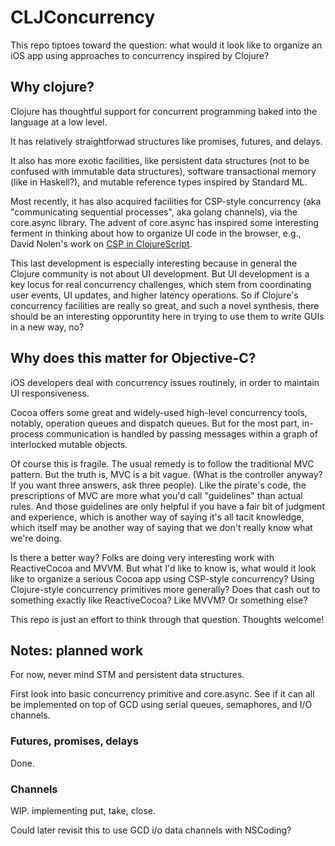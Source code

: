 # CLJConcurrency #

This repo tiptoes toward the question: what would it look like to organize an iOS app using  approaches to concurrency inspired by Clojure?

## Why clojure? ##

Clojure has thoughtful support for concurrent programming baked into the language at a low level.

It has relatively straightforwad structures like promises, futures, and delays.

It also has more exotic facilities, like persistent data structures
(not to be confused with immutable data structures), software
transactional memory (like in Haskell?), and mutable reference types
inspired by Standard ML.

Most recently, it has also acquired
facilities for CSP-style concurrency (aka "communicating sequential
processes", aka golang channels), via the core.async library. The advent of core.async has inspired some interesting ferment in
thinking about how to organize UI code in the browser, e.g., David
Nolen's work on
[CSP in ClojureScript](http://swannodette.github.io/2013/07/12/communicating-sequential-processes/).

This last development is especially interesting because in general the Clojure community is not about UI development. But UI development is a key locus for real concurrency challenges, which stem from coordinating user events, UI updates, and higher latency operations. So if Clojure's concurrency facilities are really so great, and such a novel synthesis, there should be an interesting opporuntity here in trying to use them to write GUIs in a new way, no?

## Why does this matter for Objective-C? ##

iOS developers deal with concurrency issues routinely, in order to maintain UI responsiveness.

Cocoa offers some great and widely-used high-level concurrency tools, notably, operation queues and dispatch queues. But for the most part, in-process communication is handled by passing messages within a graph of interlocked mutable objects.

Of course this is fragile. The usual remedy is to follow the traditional MVC pattern. But the truth is, MVC is a bit vague. (What is the controller anyway? If you want three answers, ask three people). Like the pirate's code, the prescriptions of MVC are more what you'd call "guidelines" than actual rules. And those guidelines are only helpful if you have a fair bit of judgment and experience, which is another way of saying it's all tacit knowledge, which itself may be another way of saying that we don't really know what we're doing.

Is there a better way? Folks are doing very interesting work with ReactiveCocoa and MVVM. But what I'd like to know is, what would it look like to organize a serious Cocoa app using CSP-style concurrency? Using Clojure-style concurrency primitives more generally? Does that cash out to something exactly like ReactiveCocoa? Like MVVM? Or something else?

This repo is just an effort to think through that question. Thoughts welcome!

## Notes: planned work ##

For now, never mind STM and persistent data structures.

First look into basic concurrency primitive and core.async. See if it can all be implemented on top of GCD using serial queues, semaphores, and I/O channels.

### Futures, promises, delays ###

Done. 

### Channels ###

WIP. implementing put, take, close.

Could later revisit this to use GCD i/o data channels with NSCoding?



